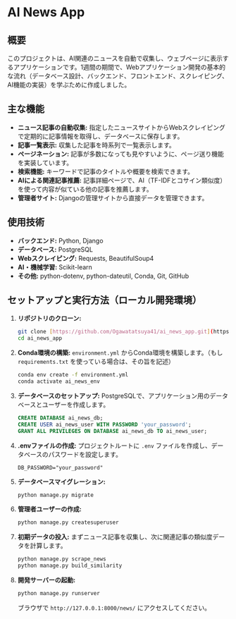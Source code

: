 # AI News App

## 概要

このプロジェクトは、AI関連のニュースを自動で収集し、ウェブページに表示するアプリケーションです。1週間の期間で、Webアプリケーション開発の基本的な流れ（データベース設計、バックエンド、フロントエンド、スクレイピング、AI機能の実装）を学ぶために作成しました。

## 主な機能

* **ニュース記事の自動収集:** 指定したニュースサイトからWebスクレイピングで定期的に記事情報を取得し、データベースに保存します。
* **記事一覧表示:** 収集した記事を時系列で一覧表示します。
* **ページネーション:** 記事が多数になっても見やすいように、ページ送り機能を実装しています。
* **検索機能:** キーワードで記事のタイトルや概要を検索できます。
* **AIによる関連記事推薦:** 記事詳細ページで、AI（TF-IDFとコサイン類似度）を使って内容が似ている他の記事を推薦します。
* **管理者サイト:** Djangoの管理サイトから直接データを管理できます。

## 使用技術

* **バックエンド:** Python, Django
* **データベース:** PostgreSQL
* **Webスクレイピング:** Requests, BeautifulSoup4
* **AI・機械学習:** Scikit-learn
* **その他:** python-dotenv, python-dateutil, Conda, Git, GitHub

## セットアップと実行方法（ローカル開発環境）

1.  **リポジトリのクローン:**
    ```bash
    git clone [https://github.com/Ogawatatsuya41/ai_news_app.git](https://github.com/Ogawatatsuya41/ai_news_app.git)
    cd ai_news_app
    ```

2.  **Conda環境の構築:**
    `environment.yml` からConda環境を構築します。（もし `requirements.txt` を使っている場合は、その旨を記述）
    ```bash
    conda env create -f environment.yml
    conda activate ai_news_env 
    ```

3.  **データベースのセットアップ:**
    PostgreSQLで、アプリケーション用のデータベースとユーザーを作成します。
    ```sql
    CREATE DATABASE ai_news_db;
    CREATE USER ai_news_user WITH PASSWORD 'your_password';
    GRANT ALL PRIVILEGES ON DATABASE ai_news_db TO ai_news_user;
    ```

4.  **.envファイルの作成:**
    プロジェクトルートに `.env` ファイルを作成し、データベースのパスワードを設定します。
    ```
    DB_PASSWORD="your_password"
    ```

5.  **データベースマイグレーション:**
    ```bash
    python manage.py migrate
    ```

6.  **管理者ユーザーの作成:**
    ```bash
    python manage.py createsuperuser
    ```

7.  **初期データの投入:**
    まずニュース記事を収集し、次に関連記事の類似度データを計算します。
    ```bash
    python manage.py scrape_news
    python manage.py build_similarity
    ```

8.  **開発サーバーの起動:**
    ```bash
    python manage.py runserver
    ```
    ブラウザで `http://127.0.0.1:8000/news/` にアクセスしてください。